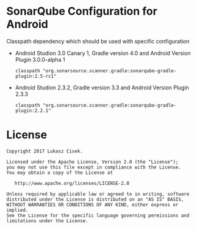 # SonarQube Configuration for Android


Classpath dependency which should be used with specific configuration

* Android Studion 3.0 Canary 1, Gradle version 4.0 and Android Version Plugin 3.0.0-alpha 1

      classpath "org.sonarsource.scanner.gradle:sonarqube-gradle-plugin:2.5-rc1"
      
* Android Studion 2.3.2, Gradle version 3.3 and Android Version Plugin 2.3.3 
    
      classpath "org.sonarsource.scanner.gradle:sonarqube-gradle-plugin:2.2.1"
      

License
=======

    Copyright 2017 Lukasz Cisek.

    Licensed under the Apache License, Version 2.0 (the "License");
    you may not use this file except in compliance with the License.
    You may obtain a copy of the License at

       http://www.apache.org/licenses/LICENSE-2.0

    Unless required by applicable law or agreed to in writing, software
    distributed under the License is distributed on an "AS IS" BASIS,
    WITHOUT WARRANTIES OR CONDITIONS OF ANY KIND, either express or implied.
    See the License for the specific language governing permissions and
    limitations under the License.
